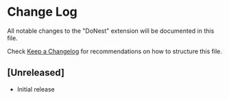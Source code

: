 # Change Log

All notable changes to the "DoNest" extension will be documented in this file.

Check [Keep a Changelog](http://keepachangelog.com/) for recommendations on how to structure this file.

## [Unreleased]

- Initial release